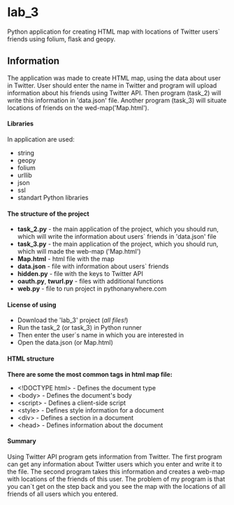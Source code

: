 # lab_3
Python application for creating HTML map with locations of Twitter users` friends using folium, flask and geopy.
## Information
The application was made to create HTML map, using the data about user in Twitter. User should enter the name in Twitter and program will upload information about his friends using Twitter API. Then program (task_2) will write this information in 'data.json' file. Another program (task_3) will situate locations of friends on the wed-map('Map.html').
#### Libraries
In application are used:
  - string
  - geopy
  - folium
  - urllib
  - json
  - ssl
  - standart Python libraries
#### The structure of the project
  - __task_2.py__ - the main application of the project, which you should run, which will write the information about users` friends in 'data.json' file
  - __task_3.py__ - the main application of the project, which you should run, which will made the web-map ('Map.html')
  - __Map.html__ - html file with the map
  - __data.json__ - file with information about users` friends
  - __hidden.py__ - file with the keys to Twitter API
  - __oauth.py__, __twurl.py__ - files with additional functions
  - __web.py__ - file to run project in pythonanywhere.com

#### License of using
  - Download the 'lab_3' project (_all files!_)
  - Run the task_2 (or task_3) in Python runner 
  - Then enter the user`s name in which you are interested in
  - Open the data.json (or Map.html)
#### HTML structure
  __There are some the most common tags in html map file:__
  - \<!DOCTYPE html> - Defines the document type
  - \<body> - Defines the document's body
  - \<script> - 	Defines a client-side script
  - \<style> - Defines style information for a document
  - \<div> - Defines a section in a document
  - \<head> - Defines information about the document
#### Summary
  Using Twitter API program gets information from Twitter. The first program can get any information about Twitter users which you enter and write it to the file. The second program takes this information and creates a web-map with locations of the friends of this user. The problem of my program is that you can`t get on the step back and you see the map with the locations of all friends of all users which you entered.
